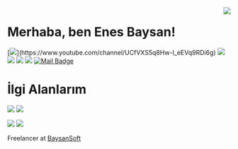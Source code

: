 <img align='right' src="https://github-readme-stats.vercel.app/api?username=mebaysan&show_icons=true">

# Merhaba, ben Enes Baysan!

[![](https://img.shields.io/badge/youtube-%23FF0000.svg?&style=for-the-badge&logo=youtube&logoColor=white")](https://www.youtube.com/channel/UCfVXS5q8Hw-I_eEVq9RDi6g)
[![](https://img.shields.io/badge/twitter-%231DA1F2.svg?&style=for-the-badge&logo=twitter&logoColor=white)](https://www.twitter.com/mebaysan)
[![](https://img.shields.io/badge/linkedin-%230077B5.svg?&style=for-the-badge&logo=linkedin&logoColor=white)](https://www.linkedin.com/in/muhammed-enes-baysan-928258173/)
[![](https://img.shields.io/badge/medium-%2312100E.svg?&style=for-the-badge&logo=medium&logoColor=white)](https://medium.com/@mebaysan)
[![](https://img.shields.io/badge/instagram-%23E4405F.svg?&style=for-the-badge&logo=instagram&logoColor=white)](https://instagram.com/mebaysan)
[![Mail Badge](https://img.shields.io/badge/menesbaysan@gmail.com-c14438?style=for-the-badge&logo=Gmail&logoColor=white&link=mailto:menesbaysan@gmail.com)](mailto:menesbaysan@gmail.com)

# İlgi Alanlarım
[![](https://img.shields.io/badge/python-cD1?style=for-the-badge&logo=python)]()
[![](https://img.shields.io/badge/django-cD1?style=for-the-badge&logo=django)]()

[![](https://img.shields.io/twitter/follow/mebaysan?style=social)](https://www.twitter.com/mebaysan)
[![](https://img.shields.io/github/followers/mebaysan?style=social)](https://www.github.com/mebaysan)

 Freelancer at [BaysanSoft](https://www.baysansoft.com)